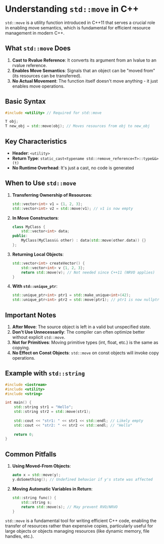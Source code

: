 # Understanding `std::move` in C++

`std::move` is a utility function introduced in C++11 that serves a crucial role in enabling move semantics, which is fundamental for efficient resource management in modern C++.

## What `std::move` Does

1. **Cast to Rvalue Reference**: It converts its argument from an lvalue to an rvalue reference.
2. **Enables Move Semantics**: Signals that an object can be "moved from" (its resources can be transferred).
3. **No Actual Movement**: The function itself doesn't move anything - it just enables move operations.

## Basic Syntax

```cpp
#include <utility> // Required for std::move

T obj;
T new_obj = std::move(obj); // Moves resources from obj to new_obj
```

## Key Characteristics

- **Header**: `<utility>`
- **Return Type**: `static_cast<typename std::remove_reference<T>::type&&>(t)`
- **No Runtime Overhead**: It's just a cast, no code is generated

## When to Use `std::move`

1. **Transferring Ownership of Resources**:
   ```cpp
   std::vector<int> v1 = {1, 2, 3};
   std::vector<int> v2 = std::move(v1); // v1 is now empty
   ```

2. **In Move Constructors**:
   ```cpp
   class MyClass {
       std::vector<int> data;
   public:
       MyClass(MyClass&& other) : data(std::move(other.data)) {}
   };
   ```

3. **Returning Local Objects**:
   ```cpp
   std::vector<int> createVector() {
       std::vector<int> v {1, 2, 3};
       return std::move(v); // Not needed since C++11 (NRVO applies)
   }
   ```

4. **With `std::unique_ptr`**:
   ```cpp
   std::unique_ptr<int> ptr1 = std::make_unique<int>(42);
   std::unique_ptr<int> ptr2 = std::move(ptr1); // ptr1 is now nullptr
   ```

## Important Notes

1. **After Move**: The source object is left in a valid but unspecified state.
2. **Don't Use Unnecessarily**: The compiler can often optimize better without explicit `std::move`.
3. **Not for Primitives**: Moving primitive types (int, float, etc.) is the same as copying.
4. **No Effect on Const Objects**: `std::move` on const objects will invoke copy operations.

## Example with `std::string`

```cpp
#include <iostream>
#include <utility>
#include <string>

int main() {
    std::string str1 = "Hello";
    std::string str2 = std::move(str1);
    
    std::cout << "str1: " << str1 << std::endl; // Likely empty
    std::cout << "str2: " << str2 << std::endl; // "Hello"
    
    return 0;
}
```

## Common Pitfalls

1. **Using Moved-From Objects**:
   ```cpp
   auto x = std::move(y);
   y.doSomething(); // Undefined behavior if y's state was affected
   ```

2. **Moving Automatic Variables in Return**:
   ```cpp
   std::string func() {
       std::string s;
       return std::move(s); // May prevent RVO/NRVO
   }
   ```

`std::move` is a fundamental tool for writing efficient C++ code, enabling the transfer of resources rather than expensive copies, particularly useful for large objects or objects managing resources (like dynamic memory, file handles, etc.).